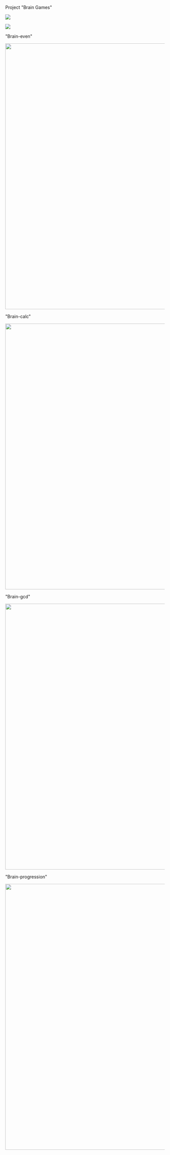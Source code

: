 Project "Brain Games"

<a href="https://codeclimate.com/github/Tadamory/frontend-project-lvl1/maintainability"><img src="https://api.codeclimate.com/v1/badges/be759b19bce417afaa59/maintainability" /></a>

<a href="https://travis-ci.org/Tadamory/frontend-project-lvl1"> <img src="https://travis-ci.org/Tadamory/frontend-project-lvl1.svg?branch=master" /></a>

"Brain-even"

<a href="https://asciinema.org/a/CcEyXz9nIPbWvvJaVlcmlS89Z"><img src="https://asciinema.org/a/CcEyXz9nIPbWvvJaVlcmlS89Z.png" width="836"/></a>

"Brain-calc"

<a href="https://asciinema.org/a/zD2sj7hjX2wm4r76CUxqL6KVt"><img src="https://asciinema.org/a/zD2sj7hjX2wm4r76CUxqL6KVt.png" width="836"/></a>

"Brain-gcd"

<a href="https://asciinema.org/a/SEJh7adNzePEtLMEZkASeMhfy"><img src="https://asciinema.org/a/SEJh7adNzePEtLMEZkASeMhfy.png" width="836"/></a>

"Brain-progression"

<a href="https://asciinema.org/a/O8Pg88Pk8pZEz9rm9q8ODq6A6"><img src="https://asciinema.org/a/O8Pg88Pk8pZEz9rm9q8ODq6A6.png" width="836"/></a>